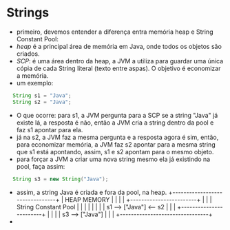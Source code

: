 # Strings
- primeiro, devemos entender a diferença entra memória heap e String Constant Pool:
- *heap* é a principal área de memória em Java, onde todos os objetos são criados.
- *SCP*: é uma área dentro da heap, a JVM a utiliza para guardar uma única cópia de cada String literal (texto entre aspas). O objetivo é economizar a memória.
- um exemplo:
```java
  String s1 = "Java";
  String s2 = "Java";
```
- O que ocorre: para s1, a JVM pergunta para a SCP se a string "Java" já existe lá, a resposta é não, então a JVM cria a string dentro da pool e faz s1 apontar para ela.
- já na s2, a JVM faz a mesma pergunta e a resposta agora é sim, então, para economizar memória, a JVM faz s2 apontar para a mesma string que s1 está apontando, assim, s1 e s2 apontam para o mesmo objeto.
- para forçar a JVM a criar uma nova string mesmo ela já existindo na pool, faça assim:
```java
  String s3 = new String("Java");
```
- assim, a string Java é criada e fora da pool, na heap.
+--------------------------------+
|           HEAP MEMORY          |
|                                |
|   +------------------------+   |
|   |  String Constant Pool  |   |
|   |                        |   |
|   | s1 --> ["Java"] <-- s2 |   |
|   +------------------------+   |
|                                |
|       s3 --> ["Java"]          |
|                                |
+--------------------------------+
- 
